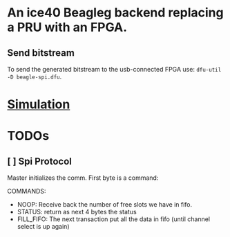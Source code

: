 # An ice40 Beagleg backend replacing a PRU with an FPGA.


## Send bitstream

To send the generated bitstream to the usb-connected FPGA use: `dfu-util -D beagle-spi.dfu`.

# [Simulation](sim/)

# TODOs

## [ ] Spi Protocol

Master initializes the comm. First byte is a command:

COMMANDS:

- NOOP: Receive back the number of free slots we have in fifo.
- STATUS: return as next 4 bytes the status
- FILL_FIFO: The next transaction put all the data in fifo (until channel select is up again)
